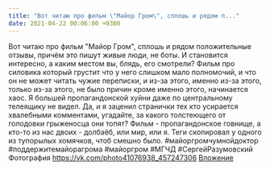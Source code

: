 ```yaml
---
title: "Вот читаю про фильм \"Майор Гром\", сплошь и рядом п..."
date: 2021-04-22 00:06:00 +0300
---
```


Вот читаю про фильм "Майор Гром", сплошь и рядом положительные отзывы, причём это пишут живые люди, не боты. И становится интересно, а каким местом вы, блядь, его смотрели? Фильм про силовика который грустит что у него слишком мало полномочий, и что он не может читать чужие переписки, и из-за этого, именно из-за этого, только из-за этого, не было причин кроме именно этого, начинается хаос. Я большей пропагандонской хуйни даже по центральному телеящику не видел.
Да, и я заценил странички тех кто усирается хвалебными комментами, угадайте, за какого толстеющего от голодовки грыженосца они топят?
Фильм - пропагандонское говнище, а кто-то из нас двоих - долбаёб, или мир, или я.
Теги скопировал у одного из тупорылых хомячков, чтоб смешно было.
#майоргромчумнойдоктор #поддержитемайорагрома #майоргром #МГЧД #СергейРазумовский
Фотография
<a class="vk-attach" href="https://vk.com/photo41076938_457247306">https://vk.com/photo41076938_457247306</a>
<a class="vk-attach" href="https://vk.com/photo41076938_457247306">Вложение</a>
